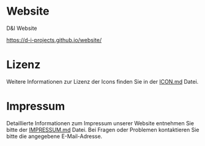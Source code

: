 # Website
D&amp;I Website

https://d-i-projects.github.io/website/

# Lizenz
Weitere Informationen zur Lizenz der Icons finden Sie in der [ICON.md](https://github.com/D-I-Projects/website/blob/main/ICON.md) Datei.

# Impressum
Detaillierte Informationen zum Impressum unserer Website entnehmen Sie bitte der [IMPRESSUM.md](https://github.com/D-I-Projects/website/blob/main/Impressum.md) Datei. Bei Fragen oder Problemen kontaktieren Sie bitte die angegebene E-Mail-Adresse.
